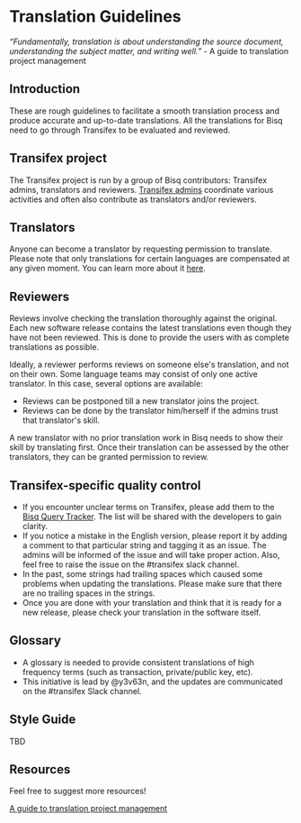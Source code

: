 # Translation Guidelines

*“Fundamentally, translation is about understanding the source document, understanding the subject matter, and writing well.”* 
                                                                                 - A guide to translation project management

## Introduction
These are rough guidelines to facilitate a smooth translation process and produce accurate and up-to-date translations. All the translations for Bisq need to go through Transifex to be evaluated and reviewed.

## Transifex project
The Transifex project is run by a group of Bisq contributors: Transifex admins, translators and reviewers. [Transifex admins](transifexadmin.md) coordinate various activities and often also contribute as translators and/or reviewers.

## Translators
Anyone can become a translator by requesting permission to translate. Please note that only translations for certain languages are compensated at any given moment. You can learn more about it [here](translatordocumentation.md).

## Reviewers
Reviews involve checking the translation thoroughly against the original. Each new software release contains the latest translations even though they have not been reviewed. This is done to provide the users with as complete translations as possible.

Ideally, a reviewer performs reviews on someone else's translation, and not on their own. Some language teams may consist of only one active translator. In this case, several options are available:
- Reviews can be postponed till a new translator joins the project.
- Reviews can be done by the translator him/herself if the admins trust that translator's skill.

A new translator with no prior translation work in Bisq needs to show their skill by translating first. Once their translation can be assessed by the other translators, they can be granted permission to review.

## Transifex-specific quality control
- If you encounter unclear terms on Transifex, please add them to the [Bisq Query Tracker](https://docs.google.com/spreadsheets/d/1P4JMLrcRtSWkxfh9jG7AXkfdgdkEYwgttGgly-ercXc/edit#gid=0). The list will be shared with the developers to gain clarity.
- If you notice a mistake in the English version, please report it by adding a comment to that particular string and tagging it as an issue. The admins will be informed of the issue and will take proper action. Also, feel free to raise the issue on the #transifex slack channel.
- In the past, some strings had trailing spaces which caused some problems when updating the translations. Please make sure that there are no trailing spaces in the strings.
- Once you are done with your translation and think that it is ready for a new release, please check your translation in the software itself.

## Glossary
- A glossary is needed to provide consistent translations of high frequency terms (such as transaction, private/public key, etc). 
- This initiative is lead by @y3v63n, and the updates are communicated on the #transifex Slack channel.

## Style Guide
TBD 

## Resources
Feel free to suggest more resources!

[A guide to translation project management](https://courses.comet.ucar.edu/pluginfile.php/27060/mod_resource/content/12/GuideToTranslationManagement_V1a_02102017_final.pdf)

